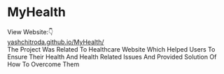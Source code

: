 # MyHealth
View Website:👇 
<br>
<a href="yashchitroda.github.io/MyHealth/">yashchitroda.github.io/MyHealth/</a><br>
The Project Was Related To Healthcare Website Which Helped Users To Ensure Their Health And Health Related Issues And Provided Solution Of How To Overcome Them
